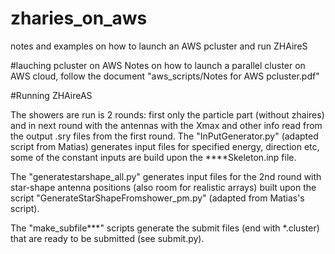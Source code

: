 # zharies_on_aws
notes and examples on how to launch an AWS pcluster and run ZHAireS

#lauching pcluster on AWS
Notes on how to launch a parallel cluster on AWS cloud, follow the document "aws_scripts/Notes for AWS pcluster.pdf"



#Running ZHAireAS

The showers are run is 2 rounds: first only the particle part (without zhaires) and in next round with the antennas with the Xmax and other info read from the output .sry files from the first round.
The "InPutGenerator.py" (adapted script from Matias) generates input files for specified energy, direction etc, some of the constant inputs are build upon the ****Skeleton.inp file. 

The "generatestarshape_all.py" generates input files for the 2nd round with star-shape antenna positions (also room for realistic arrays) built upon the script "GenerateStarShapeFromshower_pm.py" (adapted from Matias's script).

The "make_subfile***" scripts generate the submit files (end with *.cluster) that are ready to be submitted (see submit.py).
